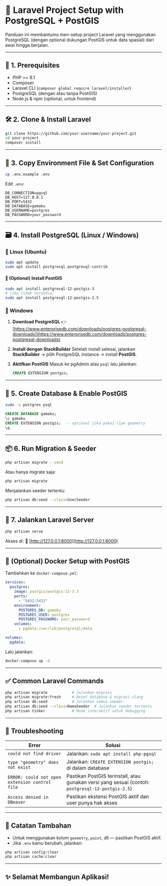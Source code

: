 # 🚀 Laravel Project Setup with PostgreSQL + PostGIS

Panduan ini membantumu men-setup project Laravel yang menggunakan PostgreSQL (dengan optional dukungan PostGIS untuk data spasial) dari awal hingga berjalan.

---

## 🔧 1. Prerequisites

- PHP >= 8.1
- Composer
- Laravel CLI (`composer global require laravel/installer`)
- PostgreSQL (dengan atau tanpa PostGIS)
- Node.js & npm (optional, untuk frontend)

---

## 🛠️ 2. Clone & Install Laravel

```bash
git clone https://github.com/your-username/your-project.git
cd your-project
composer install
````

---

## 📁 3. Copy Environment File & Set Configuration

```bash
cp .env.example .env
```

Edit `.env`:

```env
DB_CONNECTION=pgsql
DB_HOST=127.0.0.1
DB_PORT=5432
DB_DATABASE=gamaku
DB_USERNAME=postgres
DB_PASSWORD=your_password
```

---

## 🗃️ 4. Install PostgreSQL (Linux / Windows)

### 🔹 Linux (Ubuntu)

```bash
sudo apt update
sudo apt install postgresql postgresql-contrib
```

#### 🔸 (Optional) Install PostGIS

```bash
sudo apt install postgresql-12-postgis-3
# jika tidak tersedia:
sudo apt install postgresql-12-postgis-2.5
```

### 🔹 Windows

1. **Download PostgreSQL**
   👉 [https://www.enterprisedb.com/downloads/postgres-postgresql-downloads](https://www.enterprisedb.com/downloads/postgres-postgresql-downloads)

2. **Install dengan StackBuilder**
   Setelah install selesai, jalankan **StackBuilder** → pilih PostgreSQL instance → install **PostGIS**.

3. **Aktifkan PostGIS**
   Masuk ke pgAdmin atau `psql` lalu jalankan:

   ```sql
   CREATE EXTENSION postgis;
   ```

---

## 🧭 5. Create Database & Enable PostGIS

```bash
sudo -u postgres psql
```

```sql
CREATE DATABASE gamaku;
\c gamaku
CREATE EXTENSION postgis;  -- optional jika pakai tipe geometry
\q
```

---

## 📦 6. Run Migration & Seeder

```bash
php artisan migrate --seed
```

Atau hanya migrate saja:

```bash
php artisan migrate
```

Menjalankan seeder tertentu:

```bash
php artisan db:seed --class=UserSeeder
```

---

## 🚀 7. Jalankan Laravel Server

```bash
php artisan serve
```

Akses di:
📍 [http://127.0.0.1:8000](http://127.0.0.1:8000)

---

## 🧪 (Optional) Docker Setup with PostGIS

Tambahkan ke `docker-compose.yml`:

```yaml
services:
  postgres:
    image: postgis/postgis:12-3.3
    ports:
      - "5432:5432"
    environment:
      POSTGRES_DB: gamaku
      POSTGRES_USER: postgres
      POSTGRES_PASSWORD: your_password
    volumes:
      - pgdata:/var/lib/postgresql/data

volumes:
  pgdata:
```

Lalu jalankan:

```bash
docker-compose up -d
```

---

## ✅ Common Laravel Commands

```bash
php artisan migrate           # Jalankan migrasi
php artisan migrate:fresh     # Reset database & migrasi ulang
php artisan db:seed           # Jalankan semua seeder
php artisan db:seed --class=NamaSeeder  # Jalankan seeder tertentu
php artisan tinker            # Mode interaktif untuk debugging
```

---

## 🛟 Troubleshooting

| Error                                          | Solusi                                                                                            |
| ---------------------------------------------- | ------------------------------------------------------------------------------------------------- |
| `could not find driver`                        | Jalankan: `sudo apt install php-pgsql`                                                            |
| `type "geometry" does not exist`               | Jalankan: `CREATE EXTENSION postgis;` di dalam database                                           |
| `ERROR: could not open extension control file` | Pastikan PostGIS terinstall, atau gunakan versi yang sesuai (contoh: `postgresql-12-postgis-2.5`) |
| `Access denied in DBeaver`                     | Pastikan ekstensi PostGIS aktif dan user punya hak akses                                          |

---

## 📌 Catatan Tambahan

* Untuk menggunakan kolom `geometry`, `point`, dll — pastikan PostGIS aktif.
* Jika `.env` kamu berubah, jalankan:

```bash
php artisan config:clear
php artisan cache:clear
```

---

## ✨ Selamat Membangun Aplikasi!
